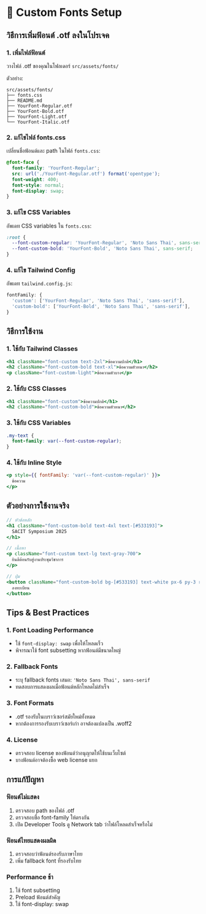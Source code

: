 # 🎨 Custom Fonts Setup

## วิธีการเพิ่มฟ้อนต์ .otf ลงในโปรเจค

### 1. เพิ่มไฟล์ฟ้อนต์
วางไฟล์ .otf ของคุณในโฟลเดอร์ `src/assets/fonts/`

ตัวอย่าง:
```
src/assets/fonts/
├── fonts.css
├── README.md
├── YourFont-Regular.otf
├── YourFont-Bold.otf
├── YourFont-Light.otf
└── YourFont-Italic.otf
```

### 2. แก้ไขไฟล์ fonts.css
เปลี่ยนชื่อฟ้อนต์และ path ในไฟล์ `fonts.css`:

```css
@font-face {
  font-family: 'YourFont-Regular';
  src: url('./YourFont-Regular.otf') format('opentype');
  font-weight: 400;
  font-style: normal;
  font-display: swap;
}
```

### 3. แก้ไข CSS Variables
อัพเดท CSS variables ใน `fonts.css`:

```css
:root {
  --font-custom-regular: 'YourFont-Regular', 'Noto Sans Thai', sans-serif;
  --font-custom-bold: 'YourFont-Bold', 'Noto Sans Thai', sans-serif;
}
```

### 4. แก้ไข Tailwind Config
อัพเดท `tailwind.config.js`:

```js
fontFamily: {
  'custom': ['YourFont-Regular', 'Noto Sans Thai', 'sans-serif'],
  'custom-bold': ['YourFont-Bold', 'Noto Sans Thai', 'sans-serif'],
}
```

## วิธีการใช้งาน

### 1. ใช้กับ Tailwind Classes
```jsx
<h1 className="font-custom text-2xl">ข้อความปกติ</h1>
<h2 className="font-custom-bold text-xl">ข้อความตัวหนา</h2>
<p className="font-custom-light">ข้อความตัวบาง</p>
```

### 2. ใช้กับ CSS Classes
```jsx
<h1 className="font-custom">ข้อความปกติ</h1>
<h2 className="font-custom-bold">ข้อความตัวหนา</h2>
```

### 3. ใช้กับ CSS Variables
```css
.my-text {
  font-family: var(--font-custom-regular);
}
```

### 4. ใช้กับ Inline Style
```jsx
<p style={{ fontFamily: 'var(--font-custom-regular)' }}>
  ข้อความ
</p>
```

## ตัวอย่างการใช้งานจริง

```jsx
// หัวข้อหลัก
<h1 className="font-custom-bold text-4xl text-[#533193]">
  SACIT Symposium 2025
</h1>

// เนื้อหา
<p className="font-custom text-lg text-gray-700">
  ยินดีต้อนรับสู่งานประชุมวิชาการ
</p>

// ปุ่ม
<button className="font-custom-bold bg-[#533193] text-white px-6 py-3 rounded-lg">
  ลงทะเบียน
</button>
```

## Tips & Best Practices

### 1. Font Loading Performance
- ใช้ `font-display: swap` เพื่อให้โหลดเร็ว
- พิจารณาใช้ font subsetting หากฟ้อนต์มีขนาดใหญ่

### 2. Fallback Fonts
- ระบุ fallback fonts เสมอ: `'Noto Sans Thai', sans-serif`
- ทดสอบการแสดงผลเมื่อฟ้อนต์หลักโหลดไม่สำเร็จ

### 3. Font Formats
- .otf รองรับในเบราว์เซอร์สมัยใหม่ทั้งหมด
- หากต้องการรองรับเบราว์เซอร์เก่า อาจต้องแปลงเป็น .woff2

### 4. License
- ตรวจสอบ license ของฟ้อนต์ว่าอนุญาตให้ใช้บนเว็บไซต์
- บางฟ้อนต์อาจต้องซื้อ web license แยก

## การแก้ปัญหา

### ฟ้อนต์ไม่แสดง
1. ตรวจสอบ path ของไฟล์ .otf
2. ตรวจสอบชื่อ font-family ให้ตรงกัน
3. เปิด Developer Tools ดู Network tab ว่าไฟล์โหลดสำเร็จหรือไม่

### ฟ้อนต์ไทยแสดงผลผิด
1. ตรวจสอบว่าฟ้อนต์รองรับภาษาไทย
2. เพิ่ม fallback font ที่รองรับไทย

### Performance ช้า
1. ใช้ font subsetting
2. Preload ฟ้อนต์สำคัญ
3. ใช้ font-display: swap 